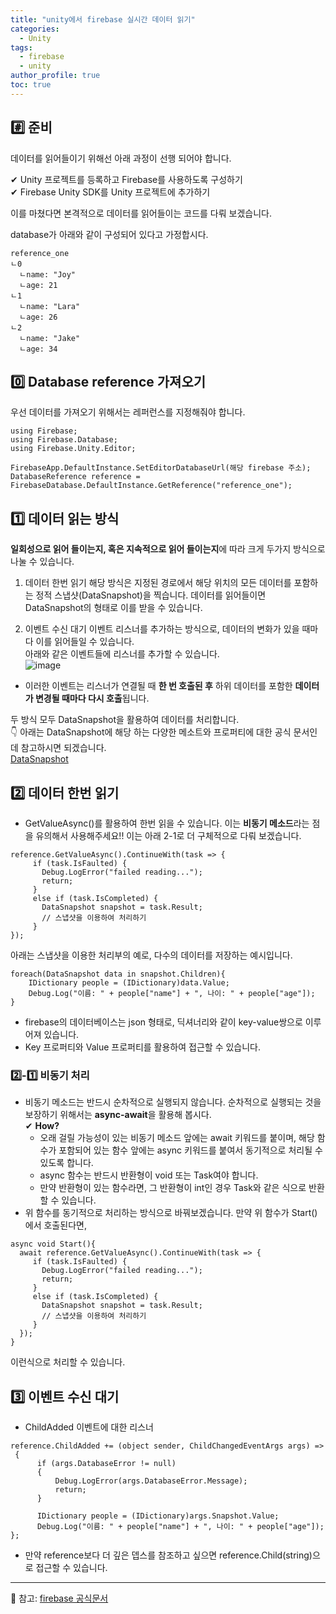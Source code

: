 ```yaml
---
title: "unity에서 firebase 실시간 데이터 읽기"
categories:
  - Unity
tags:
  - firebase
  - unity
author_profile: true
toc: true
---
```


## #️⃣ 준비

데이터를 읽어들이기 위해선 아래 과정이 선행 되어야 합니다.

✔ Unity 프로젝트를 등록하고 Firebase를 사용하도록 구성하기   
✔ Firebase Unity SDK를 Unity 프로젝트에 추가하기

이를 마쳤다면 본격적으로 데이터를 읽어들이는 코드를 다뤄 보겠습니다.

database가 아래와 같이 구성되어 있다고 가정합시다.
```
reference_one
ㄴ0
  ㄴname: "Joy"
  ㄴage: 21
ㄴ1
  ㄴname: "Lara"
  ㄴage: 26
ㄴ2
  ㄴname: "Jake"
  ㄴage: 34
```

## 0️⃣ Database reference 가져오기
우선 데이터를 가져오기 위해서는 레퍼런스를 지정해줘야 합니다.
```
using Firebase;
using Firebase.Database;
using Firebase.Unity.Editor;

FirebaseApp.DefaultInstance.SetEditorDatabaseUrl(해당 firebase 주소);
DatabaseReference reference = FirebaseDatabase.DefaultInstance.GetReference("reference_one");
```

## 1️⃣ 데이터 읽는 방식
**일회성으로 읽어 들이는지, 혹은 지속적으로 읽어 들이는지**에 따라 크게 두가지 방식으로 나눌 수 있습니다.   
1. 데이터 한번 읽기
해당 방식은 지정된 경로에서 해당 위치의 모든 데이터를 포함하는 정적 스냅샷(DataSnapshot)을 찍습니다. 데이터를 읽어들이면 DataSnapshot의 형태로 이를 받을 수 있습니다.     

2. 이벤트 수신 대기
이벤트 리스너를 추가하는 방식으로, 데이터의 변화가 있을 때마다 이를 읽어들일 수 있습니다.   
아래와 같은 이벤트들에 리스너를 추가할 수 있습니다.  
![image](https://user-images.githubusercontent.com/57944099/99770279-eedd8000-2b4a-11eb-8ca7-87a9df1c01ef.png)
- 이러한 이벤트는 리스너가 연결될 때 **한 번 호출된 후** 하위 데이터를 포함한 **데이터가 변경될 때마다 다시 호출**됩니다.   

두 방식 모두 DataSnapshot을 활용하여 데이터를 처리합니다.    
👇 아래는 DataSnapshot에 해당 하는 다양한 메소트와 프로퍼티에 대한 공식 문서인데 참고하시면 되겠습니다.   
[DataSnapshot](https://firebase.google.com/docs/reference/android/com/google/firebase/database/DataSnapshot)

## 2️⃣ 데이터 한번 읽기
- GetValueAsync()를 활용하여 한번 읽을 수 있습니다. 이는 **비동기 메소드**라는 점을 유의해서 사용해주세요!! 이는 아래 2-1로 더 구체적으로 다뤄 보겠습니다.
```
reference.GetValueAsync().ContinueWith(task => {
     if (task.IsFaulted) {
       Debug.LogError("failed reading...");
       return;
     }
     else if (task.IsCompleted) {
       DataSnapshot snapshot = task.Result;
       // 스냅샷을 이용하여 처리하기
     }
});
```

아래는 스냅샷을 이용한 처리부의 예로, 다수의 데이터를 저장하는 예시입니다.
```
foreach(DataSnapshot data in snapshot.Children){
    IDictionary people = (IDictionary)data.Value;
    Debug.Log("이름: " + people["name"] + ", 나이: " + people["age"]);
}
```
- firebase의 데이터베이스는 json 형태로, 딕셔너리와 같이 key-value쌍으로 이루어져 있습니다.
- Key 프로퍼티와 Value 프로퍼티를 활용하여 접근할 수 있습니다.

### 2️⃣-1️⃣ 비동기 처리
- 비동기 메소드는 반드시 순차적으로 실행되지 않습니다. 순차적으로 실행되는 것을 보장하기 위해서는 **async-await**을 활용해 봅시다.   
✔ **How?**
   * 오래 걸릴 가능성이 있는 비동기 메소드 앞에는 await 키워드를 붙이며, 해당 함수가 포함되어 있는 함수 앞에는 async 키워드를 붙여서 동기적으로 처리될 수 있도록 합니다.
   * async 함수는 반드시 반환형이 void 또는 Task여야 합니다.
   * 만약 반환형이 있는 함수라면, 그 반환형이 int인 경우 Task<int>와 같은 식으로 반환할 수 있습니다.
- 위 함수를 동기적으로 처리하는 방식으로 바꿔보겠습니다. 만약 위 함수가 Start()에서 호출된다면,
```
async void Start(){
  await reference.GetValueAsync().ContinueWith(task => {
     if (task.IsFaulted) {
       Debug.LogError("failed reading...");
       return;
     }
     else if (task.IsCompleted) {
       DataSnapshot snapshot = task.Result;
       // 스냅샷을 이용하여 처리하기
     }
  });
}
```
이런식으로 처리할 수 있습니다.

## 3️⃣ 이벤트 수신 대기
- ChildAdded 이벤트에 대한 리스너
```
reference.ChildAdded += (object sender, ChildChangedEventArgs args) =>
 {
      if (args.DatabaseError != null)
      {
          Debug.LogError(args.DatabaseError.Message);
          return;
      }

      IDictionary people = (IDictionary)args.Snapshot.Value;
      Debug.Log("이름: " + people["name"] + ", 나이: " + people["age"]);
};
```
- 만약 reference보다 더 깊은 뎁스를 참조하고 싶으면 reference.Child(string)으로 접근할 수 있습니다.

----------------------------------------
📘 참고: [firebase 공식문서](https://firebase.google.com/docs/database/unity/retrieve-data?hl=ko)
